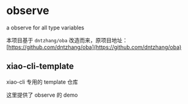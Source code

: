 # observe

a observe for all type variables

本项目基于 `dntzhang/oba` 改造而来，原项目地址：[https://github.com/dntzhang/oba](https://github.com/dntzhang/oba)

## xiao-cli-template

xiao-cli 专用的 template 仓库

这里提供了 observe 的 demo
